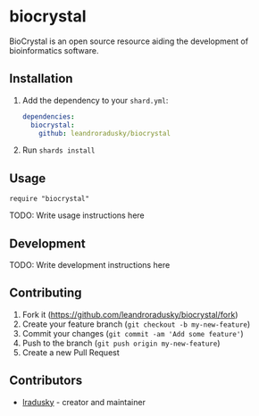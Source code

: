 # biocrystal

BioCrystal is an open source resource aiding the development of bioinformatics software.

## Installation

1. Add the dependency to your `shard.yml`:

   ```yaml
   dependencies:
     biocrystal:
       github: leandroradusky/biocrystal
   ```

2. Run `shards install`

## Usage

```crystal
require "biocrystal"
```

TODO: Write usage instructions here

## Development

TODO: Write development instructions here

## Contributing

1. Fork it (<https://github.com/leandroradusky/biocrystal/fork>)
2. Create your feature branch (`git checkout -b my-new-feature`)
3. Commit your changes (`git commit -am 'Add some feature'`)
4. Push to the branch (`git push origin my-new-feature`)
5. Create a new Pull Request

## Contributors

- [lradusky](https://github.com/leandroradusky) - creator and maintainer
